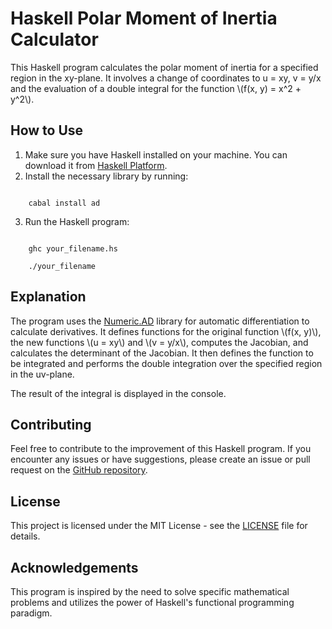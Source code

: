 <!DOCTYPE html>
<html lang="en">
<body>
<h1>Haskell Polar Moment of Inertia Calculator</h1>

<p>This Haskell program calculates the polar moment of inertia for a specified region in the xy-plane. It involves a change of coordinates to u = xy, v = y/x and the evaluation of a double integral for the function \(f(x, y) = x^2 + y^2\).</p>

<h2>How to Use</h2>

<ol>
    <li>Make sure you have Haskell installed on your machine. You can download it from <a href="https://www.haskell.org/platform/" target="_blank">Haskell Platform</a>.</li>
    <li>Install the necessary library by running:</li>
</ol>

<code>
    cabal install ad
</code>

<ol start="3">
    <li>Run the Haskell program:</li>
</ol>

<code>
    ghc your_filename.hs<br>
    ./your_filename
</code>

<h2>Explanation</h2>

<p>The program uses the <a href="https://hackage.haskell.org/package/ad" target="_blank">Numeric.AD</a> library for automatic differentiation to calculate derivatives. It defines functions for the original function \(f(x, y)\), the new functions \(u = xy\) and \(v = y/x\), computes the Jacobian, and calculates the determinant of the Jacobian. It then defines the function to be integrated and performs the double integration over the specified region in the uv-plane.</p>

<p>The result of the integral is displayed in the console.</p>

<h2>Contributing</h2>

<p>Feel free to contribute to the improvement of this Haskell program. If you encounter any issues or have suggestions, please create an issue or pull request on the <a href="https://github.com/bigoispj/Haskell/resp" target="_blank">GitHub repository</a>.</p>

<h2>License</h2>

<p>This project is licensed under the MIT License - see the <a href="LICENSE" target="_blank">LICENSE</a> file for details.</p>

<h2>Acknowledgements</h2>

<p>This program is inspired by the need to solve specific mathematical problems and utilizes the power of Haskell's functional programming paradigm.</p>

</body>
</html>
